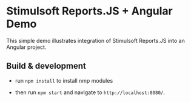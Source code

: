 # Stimulsoft Reports.JS + Angular Demo

This simple demo illustrates integration of Stimulsoft Reports.JS into an Angular project.

## Build & development

* run ``` npm install ``` to install nmp modules

* then run ``` npm start ``` and navigate to ``` http://localhost:8080/ ```.
